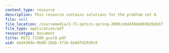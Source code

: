 ```yaml
---
content_type: resource
description: This resource contains solutions for the problem set 8.
file: null
file_location: /coursemedia/2-71-optics-spring-2009/ebd430de0b982bbb371b6e8df42029c0_MIT2_71S09_gsol8.pdf
file_type: application/pdf
resourcetype: Document
title: MIT2_71S09_gsol8.pdf
uid: ebd430de-0b98-2bbb-371b-6e8df42029c0
---
```

